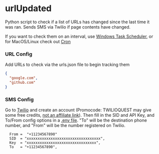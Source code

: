 # urlUpdated
Python script to check if a list of URLs has changed since the last time it was ran. Sends SMS via Twilio if page contents have changed.

If you want to check them on an interval, use [Windows Task Scheduler](https://towardsdatascience.com/automate-your-python-scripts-with-task-scheduler-661d0a40b279), or for MacOS/Linux check out [Cron](https://towardsdatascience.com/a-step-by-step-guide-to-scheduling-tasks-for-your-data-science-project-d7df4531fc41)

### URL Config
Add URLs to check via the urls.json file to begin tracking them
```json
{
  "google.com",
  "github.com"
}
```
### SMS Config
Go to [Twilio](https://www.twilio.com/docs/sms/quickstart/python) and create an account (Promocode: TWILIOQUEST may give some free credits, [not an affiliate link](https://www.twilio.com/quest)).
Then fill in the SID and API Key, and To/From config options in a [.env file](https://www.twilio.com/blog/environment-variables-python). 
"To" will be the destination phone number, and "From" will be the number registered on Twilio.
```
  From =  "+11234567890"
  SID  = "xxxxxxxxxxxxxxxxxxxxxxxxxxxxxxxxxx",
  Key  = "xxxxxxxxxxxxxxxxxxxxxxxxxxxxxxxx",
  To   = "+11234567890",
```

